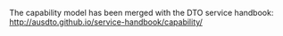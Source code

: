 The capability model has been merged with the DTO service handbook:
http://ausdto.github.io/service-handbook/capability/
